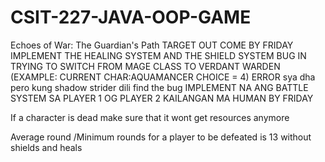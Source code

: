 # CSIT-227-JAVA-OOP-GAME
Echoes of War: The Guardian's Path
TARGET OUT COME BY FRIDAY
IMPLEMENT THE HEALING SYSTEM AND THE SHIELD SYSTEM
BUG IN TRYING TO SWITCH FROM MAGE CLASS TO VERDANT WARDEN
(EXAMPLE: CURRENT CHAR:AQUAMANCER CHOICE = 4)
ERROR sya dha pero kung shadow strider dili find the bug
IMPLEMENT NA ANG BATTLE SYSTEM SA PLAYER 1 OG PLAYER 2 
KAILANGAN MA HUMAN BY FRIDAY

    
If a character is  dead make sure that it wont get resources anymore

Average round /Minimum rounds for a player to be defeated is 13 without shields and heals 